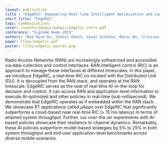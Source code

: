```yaml
---
layout: publication
title : "EdgeRIC: Empowering Real-time Intelligent Optimization and Control in NextG Networks"
short_title: "EdgeRIC"
tags: Communications
cover: /assets/images/pubpic/edgeric_intro.pdf
conference: "Sigcomm Demo 2023"
authors: "Woo Hyun Ko, Ushasi Ghosh, Ujwal Dinesha, Raini Wu, Srinivas Shakkottai, Dinesh Bharadia"
paper: files/edgeric.pdf
poster: files/edgeric_poster.png
---
```

Radio Access Networks (RAN) are increasingly softwarized and accessible via data-collection and control interfaces. RAN intelligent control (RIC) is an approach to manage these interfaces at different timescales. In this paper, we introduce EdgeRIC, a real-time RIC co-located with the Distributed Unit (DU). It is decoupled from the RAN stack, and operates at the RAN timescale. EdgeRIC serves as the seat of real-time AI-in-the-loop for decision and control. It can access RAN and application-level information to execute AI-optimized and other policies in real-time (sub-millisecond). We demonstrate that EdgeRIC operates as if embedded within the RAN stack. We showcase RT applications called μApps over EdgeRIC that significantly outperforms a cloud-based near real-time RIC (> 15 ms latency) in terms of attained system throughput. Further, our over-the-air experiments with AI-based policies showcase their resilience to channel dynamics. Remarkably, these AI policies outperform model-based strategies by 5% to 25% in both system throughput and end user application-level benchmarks across diverse mobile scenarios.
